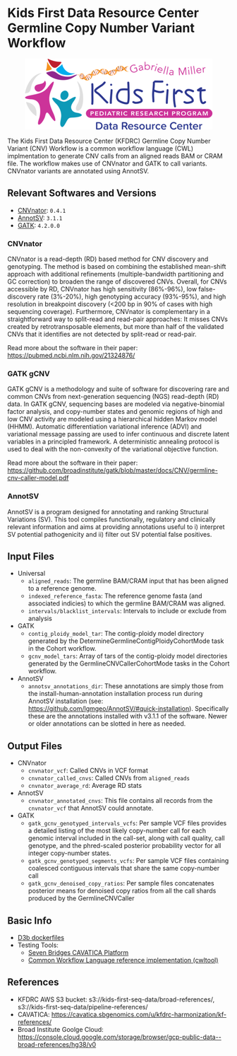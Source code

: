# Kids First Data Resource Center Germline Copy Number Variant Workflow

<p align="center">
  <img src="https://github.com/d3b-center/d3b-research-workflows/raw/master/doc/kfdrc-logo-sm.png">
</p>

The Kids First Data Resource Center (KFDRC) Germline Copy Number Variant (CNV)
Workflow is a common workflow language (CWL) implmentation to generate CNV
calls from an aligned reads BAM or CRAM file. The workflow makes use of
CNVnator and GATK to call variants. CNVnator variants are annotated using AnnotSV.

## Relevant Softwares and Versions

- [CNVnator](https://github.com/abyzovlab/CNVnator): `0.4.1`
- [AnnotSV](https://github.com/lgmgeo/AnnotSV/): `3.1.1`
- [GATK](https://github.com/broadinstitute/gatk): `4.2.0.0`

### CNVnator

CNVnator is a read-depth (RD) based method for CNV discovery and genotyping.
The method is based on combining the established mean-shift approach with
additional refinements (multiple-bandwidth partitioning and GC correction) to
broaden the range of discovered CNVs. Overall, for CNVs accessible by RD,
CNVnator has high sensitivity (86%-96%), low false-discovery rate (3%-20%),
high genotyping accuracy (93%-95%), and high resolution in breakpoint discovery
(<200 bp in 90% of cases with high sequencing coverage). Furthermore, CNVnator
is complementary in a straightforward way to split-read and read-pair
approaches: It misses CNVs created by retrotransposable elements, but more than
half of the validated CNVs that it identifies are not detected by split-read or
read-pair.

Read more about the software in their paper:
https://pubmed.ncbi.nlm.nih.gov/21324876/

### GATK gCNV

GATK gCNV is a methodology and suite of software for discovering rare and
common CNVs from next-generation sequencing (NGS) read-depth (RD) data. In GATK
gCNV, sequencing bases are modeled via negative-binomial factor analysis, and
copy-number states and genomic regions of high and low CNV activity are modeled
using a hierarchical hidden Markov model (HHMM). Automatic differentiation
variational inference (ADVI) and variational message passing are used to infer
continuous and discrete latent variables in a principled framework. A
deterministic annealing protocol is used to deal with the non-convexity of the
variational objective function.

Read more about the software in their paper:
https://github.com/broadinstitute/gatk/blob/master/docs/CNV/germline-cnv-caller-model.pdf

### AnnotSV

AnnotSV is a program designed for annotating and ranking Structural Variations
(SV). This tool compiles functionally, regulatory and clinically relevant
information and aims at providing annotations useful to i) interpret SV
potential pathogenicity and ii) filter out SV potential false positives.

## Input Files

- Universal
    - `aligned_reads`: The germline BAM/CRAM input that has been aligned to a reference genome.
    - `indexed_reference_fasta`: The reference genome fasta (and associated indicies) to which the germline BAM/CRAM was aligned.
    - `intervals/blacklist_intervals`: Intervals to include or exclude from analysis
- GATK
    - `contig_ploidy_model_tar`: The contig-ploidy model directory generated by the DetermineGermlineContigPloidyCohortMode task in the Cohort workflow.
    - `gcnv_model_tars`: Array of tars of the contig-ploidy model directories generated by the GermlineCNVCallerCohortMode tasks in the Cohort workflow.
- AnnotSV
    - `annotsv_annotations_dir`: These annotations are simply those from the install-human-annotation installation process run during AnnotSV installation (see: https://github.com/lgmgeo/AnnotSV/#quick-installation). Specifically these are the annotations installed with v3.1.1 of the software. Newer or older annotations can be slotted in here as needed.

## Output Files

- CNVnator
    - `cnvnator_vcf`: Called CNVs in VCF format
    - `cnvnator_called_cnvs`: Called CNVs from `aligned_reads`
    - `cnvnator_average_rd`: Average RD stats
- AnnotSV
    - `cnvnator_annotated_cnvs`: This file contains all records from the `cnvnator_vcf` that AnnotSV could annotate.
- GATK
    - `gatk_gcnv_genotyped_intervals_vcfs`: Per sample VCF files provides a detailed listing of the most likely copy-number call for each genomic interval included in the call-set, along with call quality, call genotype, and the phred-scaled posterior probability vector for all integer copy-number states.
    - `gatk_gcnv_genotyped_segments_vcfs`: Per sample VCF files containing coalesced contiguous intervals that share the same copy-number call
    - `gatk_gcnv_denoised_copy_ratios`: Per sample files concatenates posterior means for denoised copy ratios from all the call shards produced by the GermlineCNVCaller

## Basic Info
- [D3b dockerfiles](https://github.com/d3b-center/bixtools)
- Testing Tools:
    - [Seven Bridges CAVATICA Platform](https://cavatica.sbgenomics.com/)
    - [Common Workflow Language reference implementation (cwltool)](https://github.com/common-workflow-language/cwltool/)

## References
- KFDRC AWS S3 bucket: s3://kids-first-seq-data/broad-references/, s3://kids-first-seq-data/pipeline-references/
- CAVATICA: https://cavatica.sbgenomics.com/u/kfdrc-harmonization/kf-references/
- Broad Institute Goolge Cloud: https://console.cloud.google.com/storage/browser/gcp-public-data--broad-references/hg38/v0

